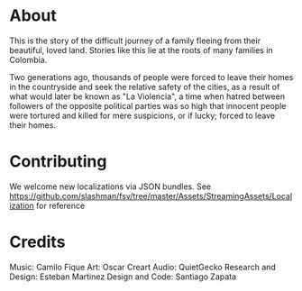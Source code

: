 # About

This is the story of the difficult journey of a family fleeing from their beautiful, loved land. Stories like this lie at the roots of many families in Colombia.

Two generations ago, thousands of people were forced to leave their homes in the countryside and seek the relative safety of the cities, as a result of what would later be known as "La Violencia", a time when hatred between followers of the opposite political parties was so high that innocent people were tortured and killed for mere suspicions, or if lucky; forced to leave their homes.

# Contributing

We welcome new localizations via JSON bundles. See https://github.com/slashman/fsv/tree/master/Assets/StreamingAssets/Localization for reference

# Credits

Music: Camilo Fique
Art: Oscar Creart
Audio: QuietGecko
Research and Design: Esteban Martinez
Design and Code: Santiago Zapata